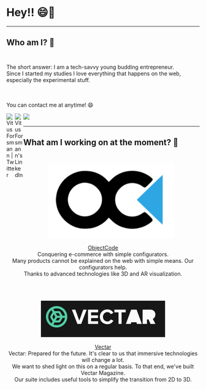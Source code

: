 # Hey!! 😄👋

<hr>
<h2>Who am I? 💬<br></br></h2>
<div>The short answer: I am a tech-savvy young budding entrepreneur.</div>
<div>Since I started my studies I love everything that happens on the web, especially the experimental stuff. </div>
<br></br>
<p>You can contact me at anytime! 😄 </p>
<a target="_blank" href="https://twitter.com/VitusForsmann">
  <img align="left" alt="Vitus Forsmann | Twitter" width="22px" src="https://raw.githubusercontent.com/peterthehan/peterthehan/master/assets/twitter.svg" />
</a>
<a target="_blank" href="https://www.linkedin.com/in/vitus-forsmann-594803151/">
  <img align="left" alt="Vitus Forsmann's LinkedIn" width="22px" src="https://raw.githubusercontent.com/peterthehan/peterthehan/master/assets/linkedin.svg" />
</a>

![](https://visitor-badge.glitch.me/badge?page_id=vforsmann.vforsmann)
<hr>
<h2>What am I working on at the moment? 🌱<br></br></h2>


<p align="center">
 <a target="_blank" href="https://www.objectcode.de/">  
   <img src="https://github.com/VForsmann/VForsmann/blob/main/OC.PNG?raw=true" alt="ObjectCode-Logo"/>
 </a>
</p>

<div align="center">
  <a target="_blank" href="https://www.objectcode.de/">ObjectCode</a>
  <div>Conquering e-commerce with simple configurators.</div>
  <div>Many products cannot be explained on the web with simple means. Our configurators help. </div>
  <div>Thanks to advanced technologies like 3D and AR visualization. </div>
</div>

<br></br>

<p align="center">
 <a target="_blank" href="https://www.vectar.tech/">  
  <img src="https://github.com/VForsmann/VForsmann/blob/main/vectar.PNG?raw=true" alt="ObjectCode-Logo"/>
 </a>
</p>

<div align="center">
  <a target="_blank" href="https://www.vectar.tech/">Vectar</a>
  <div>Vectar: Prepared for the future. It's clear to us that immersive technologies will change a lot.</div>
  <div> We want to shed light on this on a regular basis. To that end, we've built Vectar Magazine. </div>
  <div>Our suite includes useful tools to simplify the transition from 2D to 3D.</div>
</div>
